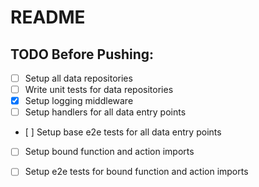 # README

## TODO Before Pushing:

- [ ] Setup all data repositories
- [ ] Write unit tests for data repositories
- [x] Setup logging middleware
- [ ] Setup handlers for all data entry points
- [ ] Setup base e2e tests for all data entry points
- [ ] Setup bound function and action imports
- [ ] Setup e2e tests for bound function and action imports

